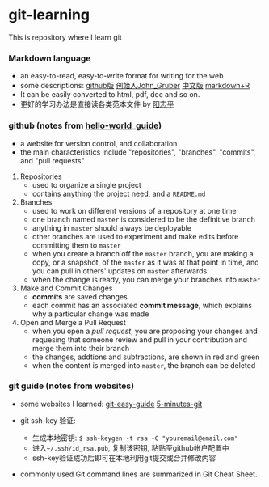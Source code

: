 # git-learning
This is repository where I learn git


### Markdown language
* an easy-to-read, easy-to-write format for writing for the web
* some descriptions: [github版](https://help.github.com/articles/basic-writing-and-formatting-syntax/) 
                     [创始人John_Gruber](http://daringfireball.net/projects/markdown/syntax) 
                     [中文版](http://wowubuntu.com/markdown/index.html) 
                     [markdown+R](http://www.yangzhiping.com/tech/r-markdown-knitr.html)
* It can be easily converted to html, pdf, doc and so on.
* 更好的学习办法是直接读各类范本文件  by [阳志平](http://www.yangzhiping.com/tech/r-markdown-knitr.html)


### github (notes from [hello-world_guide](https://guides.github.com/activities/hello-world/))
* a website for version control, and collaboration
* the main characteristics include "repositories", "branches", "commits", and "pull requests"

1. Repositories
   * used to organize a single project
   * contains anything the project need, and a ``README.md``
2. Branches
   * used to work on different versions of a repository at one time
   * one branch named ``master`` is considered to be the definitive branch
   * anything in ``master`` should always be deployable
   * other branches are used to experiment and make edits before committing them to ``master``
   * when you create a branch off the ``master`` branch, you are making a copy, or a snapshot, of the ``master`` as it was at that point in time, and you can pull in others' updates on ``master`` afterwards.
   * when the change is ready, you can merge your branches into ``master``
3. Make and Commit Changes
   * **commits** are saved changes
   * each commit has an associated **commit message**, which explains why a particular change was made
4. Open and Merge a Pull Request
   * when you open a *pull request*, you are proposing your changes and requesing that someone review and pull in your contribution and merge them into their branch
   * the changes, addtions and subtractions, are shown in red and green
   * when the content is merged into ``master``, the branch can be deleted


### git guide (notes from websites)
* some websites I learned: [git-easy-guide](http://www.runoob.com/manual/git-guide/) 
              [5-minutes-git](http://www.runoob.com/w3cnote/git-five-minutes-tutorial.html) 
              
* git ssh-key 验证: 
   * 生成本地密钥:
         ``$ ssh-keygen -t rsa -C "youremail@email.com"``
   * 进入``~/.ssh/id_rsa.pub``, 复制该密钥, 粘贴至github帐户配置中
   * ssh-key验证成功后即可在本地利用git提交或合并修改内容
   
* commonly used Git command lines are summarized in Git Cheat Sheet.
